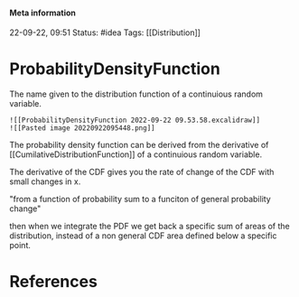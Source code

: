 #### Meta information
22-09-22, 09:51
Status: #idea
Tags: [[Distribution]]





# ProbabilityDensityFunction
The name given to the distribution function of a continuious random variable.

```ad-important
![[ProbabilityDensityFunction 2022-09-22 09.53.58.excalidraw]]
![[Pasted image 20220922095448.png]]
```


The probability density function can be derived from the derivative of [[CumilativeDistributionFunction]] of a continuious random variable.

The derivative of the CDF gives you the rate of change of the CDF with small changes in x. 

"from a function of probability sum to a funciton of general probability change"

then when we integrate the PDF we get back a specific sum of areas of the distribution, instead of a non general CDF area defined below a specific point.

# References
